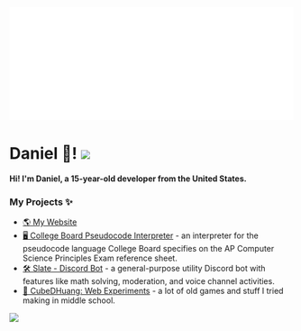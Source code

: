 <div align="center">
  <a href="https://dan.onl/">
    <img src="header.svg" width="800" height="200" alt="hi">
  </a>
</div>

# Daniel 👋! <img src="https://komarev.com/ghpvc/?username=cubedhuang&color=15171a">

**Hi! I'm Daniel, a 15-year-old developer from the United States.**

### My Projects ✨

- [🌎 My Website](https://dan.onl)
- [🖥️ College Board Pseudocode Interpreter](https://board.dan.onl) - an interpreter for the pseudocode language College Board specifies on the AP Computer Science Principles Exam reference sheet.
- [🛠️ Slate - Discord Bot](https://slate.dan.onl) - a general-purpose utility Discord bot with features like math solving, moderation, and voice channel activities.
- [🧪 CubeDHuang: Web Experiments](https://cubedhuang.com) - a lot of old games and stuff I tried making in middle school.

<img src="https://github-readme-stats.vercel.app/api?username=cubedhuang&hide_border=true&show_icons=true&count_private=true&theme=dark" height="180">

<!--
**cubedhuang/cubedhuang** is a ✨ _special_ ✨ repository because its `README.md` (this file) appears on your GitHub profile.

Here are some ideas to get you started:

- 🔭 I’m currently working on ...
- 🌱 I’m currently learning ...
- 👯 I’m looking to collaborate on ...
- 🤔 I’m looking for help with ...
- 💬 Ask me about ...
- 📫 How to reach me: ...
- 😄 Pronouns: ...
- ⚡ Fun fact: ...
-->
